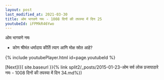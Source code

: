 ```yaml
---
layout: post
last_modified_at: 2021-03-30
title: ओम भागवणे नमः - 1008 दिनों की तपस्या में दिन 25
youtubeId: iFPMkR46Ywo
---
```

 
 
 ओम भागवणे नमः  
 
 -  कोण श्रीमंत धर्मादाय कीर्ति त्याग आणि मोक्ष स्रोत आहे? 
 
  
 
  
 
 
 
 
 
 


{% include youtubePlayer.html id=page.youtubeId %}
 
[Next]({{ site.baseurl }}{% link  split2/_posts/2015-01-23-ओम सर्व लोक प्रजापाठारे नमः - 1008 दिनों की तपस्या में दिन 34.md%})
 
